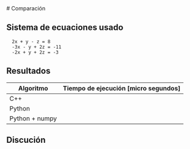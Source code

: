 <div class=text-justify>
# Comparación
</div>

## Sistema de ecuaciones usado

```
  2x + y - z = 8
  -3x - y + 2z = -11
  -2x + y + 2z = -3
```

## Resultados 

| Algoritmo  | Tiempo de ejecución [micro segundos]|
| ------------- | ------------- |
| C++ |  |
| Python |   |
| Python + numpy  |  |

## Discución 

